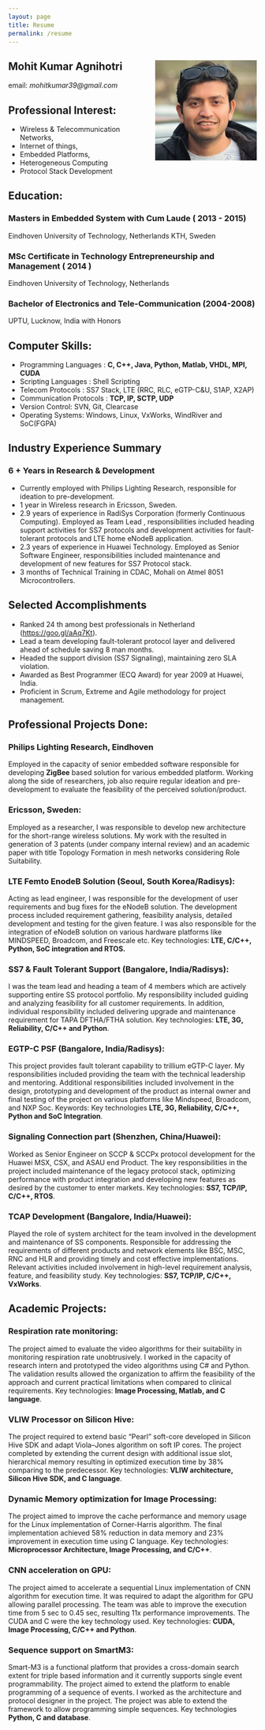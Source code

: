 ```yaml
---
layout: page
title: Resume
permalink: /resume
---
```


## Mohit Kumar Agnihotri <img align="right" src="_img/potrait.jpg">
email: _mohitkumar39@gmail.com_

## Professional Interest:
- Wireless & Telecommunication Networks, 
- Internet of things,
- Embedded Platforms, 
- Heterogeneous Computing 
- Protocol Stack Development

## Education:
### Masters in Embedded System with Cum Laude ( 2013 - 2015)
Eindhoven University of Technology, Netherlands
KTH, Sweden

### MSc Certificate in Technology Entrepreneurship and Management ( 2014 )
Eindhoven University of Technology, Netherlands

### Bachelor of Electronics and Tele-Communication (2004-2008)
UPTU, Lucknow, India with Honors

## Computer Skills:
- Programming Languages : **C, C++, Java, Python, Matlab, VHDL, MPI, CUDA**
- Scripting Languages : Shell Scripting
- Telecom Protocols : SS7 Stack, LTE (RRC, RLC, eGTP-C&U, S1AP, X2AP)
- Communication Protocols : **TCP, IP, SCTP, UDP**
- Version Control: SVN, Git, Clearcase
- Operating Systems: Windows, Linux, VxWorks, WindRiver and SoC(FGPA)

## Industry Experience Summary
### 6 + Years in Research & Development
- Currently employed with Philips Lighting Research, responsible for ideation to pre-development.
- 1 year in Wireless research in Ericsson, Sweden.
- 2.9 years of experience in RadiSys Corporation (formerly Continuous Computing). Employed as Team Lead , responsibilities included heading support activities for SS7 protocols and development activities for fault-tolerant protocols and LTE home eNodeB application.
- 2.3 years of experience in Huawei Technology. Employed as Senior Software Engineer, responsibilities included maintenance and development of new features for SS7 Protocol stack.
- 3 months of Technical Training in CDAC, Mohali on Atmel 8051 Microcontrollers.

## Selected Accomplishments

- Ranked 24 th among best professionals in Netherland (https://goo.gl/aAq7Kt).
- Lead a team developing fault-tolerant protocol layer and delivered ahead of schedule saving 8 man months.
- Headed the support division (SS7 Signaling), maintaining zero SLA violation.
- Awarded as Best Programmer (ECQ Award) for year 2009 at Huawei, India.
- Proficient in Scrum, Extreme and Agile methodology for project management.

## Professional Projects Done:

### Philips Lighting Research, Eindhoven 
Employed in the capacity of senior embedded software responsible for developing **ZigBee** based solution for various embedded platform. Working along the side of researchers, job also require regular ideation and pre-development to evaluate the feasibility of the perceived solution/product.

### Ericsson, Sweden: 
Employed as a researcher, I was responsible to develop new architecture for the short-range wireless solutions. My work with the resulted in generation of 3 patents (under company internal review) and an academic paper with title Topology Formation in mesh networks considering Role Suitability.

### LTE Femto EnodeB Solution (Seoul, South Korea/Radisys): 
Acting as lead engineer, I was responsible for the development of user requirements and bug fixes for the eNodeB solution. The development process included requirement gathering, feasibility analysis, detailed development and testing for the given feature. I was also responsible for the integration of eNodeB solution on various hardware platforms like MINDSPEED, Broadcom, and Freescale etc. Key technologies: **LTE, C/C++, Python, SoC integration and RTOS.**

### SS7 & Fault Tolerant Support (Bangalore, India/Radisys): 
I was the team lead and heading a team of 4 members which are actively supporting entire SS protocol portfolio. My responsibility included guiding and analyzing feasibility for all customer requirements. In addition, individual responsibility included delivering upgrade and maintenance requirement for TAPA DFTHA/FTHA solution. Key technologies: **LTE, 3G, Reliability, C/C++ and Python**.

### EGTP-C PSF (Bangalore, India/Radisys): 
This project provides fault tolerant capability to trillium eGTP-C layer. My responsibilities included providing the team with the technical leadership and mentoring. Additional responsibilities included involvement in the design, prototyping and development of the product as internal owner and final testing of the project on various platforms like Mindspeed, Broadcom, and NXP Soc. Keywords: Key technologies **LTE, 3G, Reliability, C/C++, Python and SoC Integration**.

### Signaling Connection part (Shenzhen, China/Huawei): 
Worked as Senior Engineer on SCCP & SCCPx protocol development for the Huawei MSX, CSX, and ASAU end Product. The key responsibilities in the project included maintenance of the legacy protocol stack, optimizing performance with product integration and developing new features as desired by the customer to enter markets. Key technologies: **SS7, TCP/IP, C/C++, RTOS**.

### TCAP Development (Bangalore, India/Huawei): 
Played the role of system architect for the team involved in the development and maintenance of SS components. Responsible for addressing the requirements of different products and network elements like BSC, MSC, RNC and HLR and providing timely and cost effective implementations. Relevant activities included involvement in high-level requirement analysis, feature, and feasibility study. Key technologies: **SS7, TCP/IP, C/C++, VxWorks**.

## Academic Projects:

### Respiration rate monitoring: 
The project aimed to evaluate the video
algorithms for their suitability in monitoring respiration rate unobtrusively. I worked in the capacity of research intern and prototyped the video algorithms using C# and Python. The validation results allowed the organization to affirm the feasibility of the approach and current practical limitations when compared to clinical requirements. Key technologies: **Image Processing, Matlab, and C language**.

### VLIW Processor on Silicon Hive: 
The project required to extend basic “Pearl” soft-core developed in Silicon Hive SDK and adapt Viola–Jones algorithm on soft IP cores. The project completed by extending the current design with additional issue slot, hierarchical memory resulting in optimized execution time by 38% comparing to the predecessor. Key technologies: **VLIW architecture, Silicon Hive SDK, and C language**.

### Dynamic Memory optimization for Image Processing: 
The project aimed to improve the cache performance and memory usage for the Linux implementation of Corner-Harris algorithm. The final implementation achieved 58% reduction in data memory and 23% improvement in execution time using C language. Key technologies: **Microprocessor Architecture, Image Processing, and C/C++**.

### CNN acceleration on GPU: 
The project aimed to accelerate a sequential Linux implementation of CNN algorithm for execution time. It was required to adapt the algorithm for GPU allowing parallel processing. The team was able to improve the execution time from 5 sec to 0.45 sec, resulting 11x performance improvements. The CUDA and C were the key technology used. Key technologies: **CUDA, Image Processing, C/C++ and Python**.

### Sequence support on SmartM3: 
Smart-M3 is a functional platform that provides a cross-domain search extent for triple based information and it currently supports single event programmability. The project aimed to extend the platform to enable programming of a sequence of events. I worked as the architecture and protocol designer in the project. The project was able to extend the framework to allow programming simple sequences. Key technologies **Python, C and database**.

